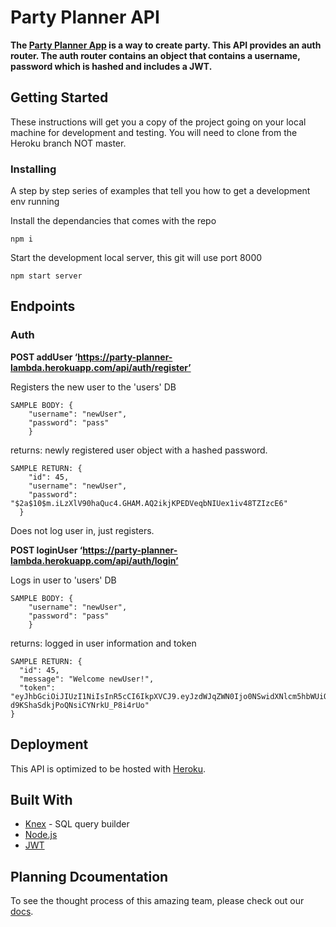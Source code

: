 # Party Planner API

**The [Party Planner App](https://lambdapartyplanner.now.sh/) is a way to create party. This API provides an auth router. The auth router contains an object that contains a username, password which is hashed and includes a JWT.**

## Getting Started

These instructions will get you a copy of the project going on your local machine for development and testing. You will need to clone from the Heroku branch NOT master.

### Installing

A step by step series of examples that tell you how to get a development env running

Install the dependancies that comes with the repo

```
npm i
```

Start the development local server, this git will use port 8000

```
npm start server
```

## Endpoints

### Auth

**POST addUser ‘https://party-planner-lambda.herokuapp.com/api/auth/register’**

Registers the new user to the 'users' DB

```  
SAMPLE BODY: {
	"username": "newUser",
	"password": "pass"
	}
```

returns: newly registered user object with a hashed password.
```
SAMPLE RETURN: {
    "id": 45,
    "username": "newUser",
    "password": "$2a$10$m.iLzXlV90haQuc4.GHAM.AQ2ikjKPEDVeqbNIUex1iv48TZIzcE6"
  }
```

Does not log user in, just registers.

**POST loginUser ‘https://party-planner-lambda.herokuapp.com/api/auth/login’**

Logs in user to 'users' DB
```
SAMPLE BODY: {
	"username": "newUser",
	"password": "pass"
	}
```
returns: logged in user information and token
```
SAMPLE RETURN: {
  "id": 45,
  "message": "Welcome newUser!",
  "token": "eyJhbGciOiJIUzI1NiIsInR5cCI6IkpXVCJ9.eyJzdWJqZWN0Ijo0NSwidXNlcm5hbWUiOiJuZXdVc2VyIiwiaWF0IjoxNTcxOTM2NDUwLCJleHAiOjE1NzE5Nzk2NTB9.OT1UJ5TMdss9-d9KShaSdkjPoQNsiCYNrkU_P8i4rUo"
}
```

## Deployment

This API is optimized to be hosted with  [Heroku](https://devcenter.heroku.com/). 

## Built With

* [Knex](http://knexjs.org/) - SQL query builder
* [Node.js](https://nodejs.org/en/)
* [JWT](https://jwt.io/)

## Planning Dcoumentation

To see the thought process of this amazing team, please check out our [docs](https://docs.google.com/document/d/1kHqoWAwLW5u8F2TIxOgkbOIElOj_qqlOBK8IBodKSPM/edit?usp=sharing).


